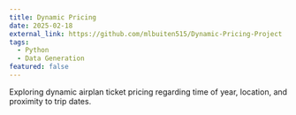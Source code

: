 ```yaml
---
title: Dynamic Pricing
date: 2025-02-18
external_link: https://github.com/mlbuiten515/Dynamic-Pricing-Project
tags:
  - Python
  - Data Generation
featured: false
---
```


Exploring dynamic airplan ticket pricing regarding time of year, location, and proximity to trip dates.

<!--more-->
